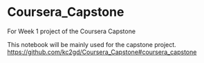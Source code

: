 # Coursera_Capstone
For Week 1 project of the Coursera Capstone

This notebook will be mainly used for the capstone project.
https://github.com/kc2gd/Coursera_Capstone#coursera_capstone
